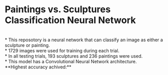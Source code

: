 # Paintings vs. Sculptures Classification Neural Network 
<br>
* This reposotory is a neural network that can classify an image as either a sculpture or painting.
<br>
* 1729 images were used for training during each trial.
<br>
* In all testing trials, 193 sculptures and 236 paintings were used.
<br>
* This model has a Convolutional Neural Network architecture.
<br>
**Highest accuracy achived:**
